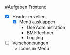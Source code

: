 #Aufgaben Frontend
* [x] Header erstellen
  * [x] Menü ausklappen
    * UserAdministration
    * BMI-Rechner
    * Logging
* [ ] Verschönerungen
  * Icons im Menü

